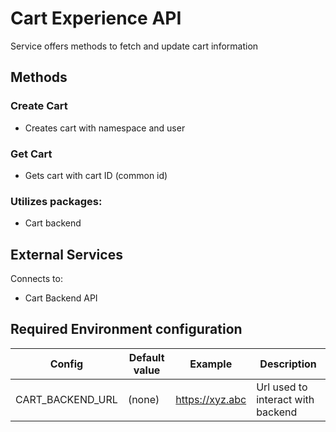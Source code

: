 # Cart Experience API

Service offers methods to fetch and update cart information

## Methods
### Create Cart
- Creates cart with namespace and user

### Get Cart
- Gets cart with cart ID (common id)

### Utilizes packages:
- Cart backend

## External Services
Connects to:
- Cart Backend API

## Required Environment configuration
| Config  | Default value | Example | Description |
|---|---|---|---|
| CART_BACKEND_URL | (none) | https://xyz.abc | Url used to interact with backend |